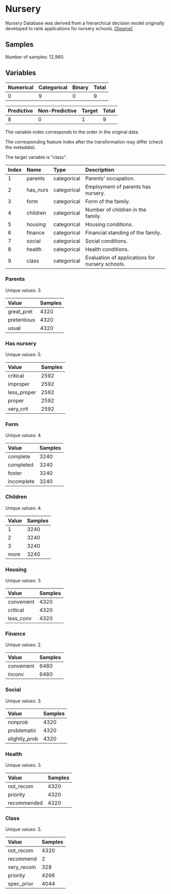 # Nursery

Nursery Database was derived from a hierarchical decision model originally developed to rank applications for nursery schools.
[[Source]](https://archive.ics.uci.edu/ml/datasets/Nursery)

## Samples

Number of samples: 12,960.

## Variables

| Numerical | Categorical | Binary | Total |
| :--- | :--- | :--- | :--- |
| 0 | 9 | 0 | 9 |

| Predictive | Non-Predictive | Target | Total |
| :--- | :--- | :--- | :--- |
| 8 | 0 | 1 | 9 |

The variable index corresponds to the order in the original data.

The corresponding feature index after the transformation may differ (check the metadata).

The target variable is "class".

| Index | Name | Type | Description |
| :--- | :--- | :--- | :--- |
| 1 | parents | categorical | Parents' occupation. |
| 2 | has_nurs | categorical | Employment of parents has nursery. |
| 3 | form | categorical | Form of the family. |
| 4 | children | categorical | Number of children in the family. |
| 5 | housing | categorical | Housing conditions. |
| 6 | finance | categorical | Financial standing of the family. |
| 7 | social | categorical | Social conditions. |
| 8 | health | categorical | Health conditions. |
| 9 | class | categorical | Evaluation of applications for nursery schools. |

### Parents

Unique values: 3.

| Value | Samples |
| :--- | :--- |
| great_pret | 4320 |
| pretentious | 4320 |
| usual | 4320 |

### Has nursery

Unique values: 5.

| Value | Samples |
| :--- | :--- |
| critical | 2592 |
| improper | 2592 |
| less_proper | 2592 |
| proper | 2592 |
| very_crit | 2592 |

### Form

Unique values: 4.

| Value | Samples |
| :--- | :--- |
| complete | 3240 |
| completed | 3240 |
| foster | 3240 |
| incomplete | 3240 |

### Children

Unique values: 4.

| Value | Samples |
| :--- | :--- |
| 1 | 3240 |
| 2 | 3240 |
| 3 | 3240 |
| more | 3240 |

### Housing

Unique values: 3.

| Value | Samples |
| :--- | :--- |
| convenient | 4320 |
| critical | 4320 |
| less_conv | 4320 |

### Finance

Unique values: 2.

| Value | Samples |
| :--- | :--- |
| convenient | 6480 |
| inconv | 6480 |

### Social

Unique values: 3.

| Value | Samples |
| :--- | :--- |
| nonprob | 4320 |
| problematic | 4320 |
| slightly_prob | 4320 |

### Health

Unique values: 3.

| Value | Samples |
| :--- | :--- |
| not_recom | 4320 |
| priority | 4320 |
| recommended | 4320 |

### Class

Unique values: 5.

| Value | Samples |
| :--- | :--- |
| not_recom | 4320 |
| recommend | 2 |
| very_recom | 328 |
| priority | 4266 |
| spec_prior | 4044 |